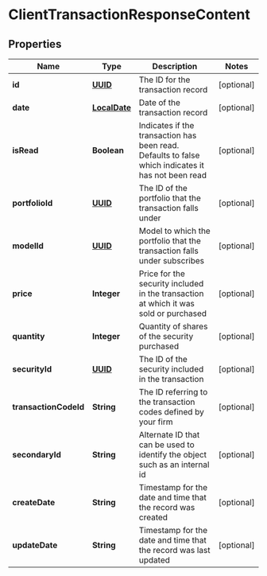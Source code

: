 
# ClientTransactionResponseContent

## Properties
Name | Type | Description | Notes
------------ | ------------- | ------------- | -------------
**id** | [**UUID**](UUID.md) | The ID for the transaction record |  [optional]
**date** | [**LocalDate**](LocalDate.md) | Date of the transaction record |  [optional]
**isRead** | **Boolean** | Indicates if the transaction has been read. Defaults to false which indicates it has not been read |  [optional]
**portfolioId** | [**UUID**](UUID.md) | The ID of the portfolio that the transaction falls under |  [optional]
**modelId** | [**UUID**](UUID.md) | Model to which the portfolio that the transaction falls under subscribes |  [optional]
**price** | **Integer** | Price for the security included in the transaction at which it was sold or purchased |  [optional]
**quantity** | **Integer** | Quantity of shares of the security purchased |  [optional]
**securityId** | [**UUID**](UUID.md) | The ID of the security included in the transaction |  [optional]
**transactionCodeId** | **String** | The ID referring to the transaction codes defined by your firm |  [optional]
**secondaryId** | **String** | Alternate ID that can be used to identify the object such as an internal id |  [optional]
**createDate** | **String** | Timestamp for the date and time that the record was created |  [optional]
**updateDate** | **String** | Timestamp for the date and time that the record was last updated |  [optional]



